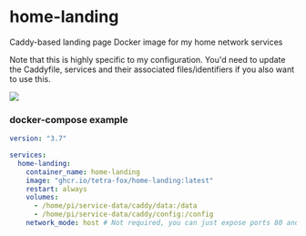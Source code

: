 # home-landing
Caddy-based landing page Docker image for my home network services

Note that this is highly specific to my configuration. You'd need to update the Caddyfile, services and their associated files/identifiers if you also want to use this.

![](https://user-images.githubusercontent.com/6416201/168975207-8a61c606-b606-4bb0-b5c5-80fa3e84404c.png)

### docker-compose example
```yaml
version: "3.7"

services:
  home-landing:
    container_name: home-landing
    image: "ghcr.io/tetra-fox/home-landing:latest"
    restart: always
    volumes:
      - /home/pi/service-data/caddy/data:/data
      - /home/pi/service-data/caddy/config:/config
    network_mode: host # Not required, you can just expose ports 80 and 443
```
